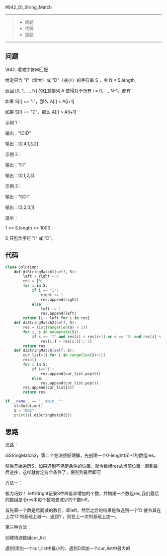 #942_DI_String_Match

------

> - 问题
> - 代码
> - 思路

------

## 问题

 \942. 增减字符串匹配

 

给定只含 "I"（增大）或 "D"（减小）的字符串 S ，令 N = S.length。

 

返回 [0, 1, ..., N] 的任意排列 A 使得对于所有 i = 0, ..., N-1，都有：

 

如果 S[i] == "I"，那么 A[i] < A[i+1]

如果 S[i] == "D"，那么 A[i] > A[i+1]

 

 

示例 1：

 

输出："IDID"

输出：[0,4,1,3,2]

示例 2：

 

输出："III"

输出：[0,1,2,3]

示例 3：

 

输出："DDI"

输出：[3,2,0,1]

 

 

提示：

 

1 <= S.length <= 1000

S 只包含字符 "I" 或 "D"。

## 代码

```python
class Solution:
    def diStringMatch1(self, S):
        left = right = 0
        res = [0]
        for i in S:
            if i == "I":
                right += 1
                res.append(right)
            else:
                left -= 1
                res.append(left)
        return [i - left for i in res]
    def diStringMatch2(self, S):
        res = list(range(len(S) + 1))
        for i, s in enumerate(S):
            if s == 'I' and res[i] > res[i+1] or s == 'D' and res[i] < res[i+1]:
                res[i:] = res[i:][::-1]
        return res     
    def diStringMatch(self, S):
        cur_list=[i for i in range(len(S)+1)]
        res=[]
        for i in S:
            if i=='I':
                res.append(cur_list.pop(0))
            else:
                res.append(cur_list.pop())
        res.append(cur_list[0])
        return res

if __name__ == "__main__":
    sl=Solution()
    S = "DDI"
    print(sl.diStringMatch(S))
```

## 思路

思路：

diStringMatch2，第二个方法很好理解，先创建一个0-lenght(S)+1的数组res，

然后开始遍历S，如果遇到不满足条件的位置，就令数组res从当前位置一直到最后逆序，这样就肯定符合条件了，便利到最后即可

方法一：

极为巧妙！ left和right记录S中降低和增加的个数，并构建一个数组res,我们最后的数组是令res中每个数减去减少的个数left，

首先第一个数是后面减的数目，即left，然后之后的结果是每遇到一个'D'就令其在上次'D'的基础上减一，遇到'I'，则在上一次的基础上加一。

第三种方法：

创建待选数组cur_list

遇到I添加一个cur_list中最小的，遇到D添加一个cur_list中最大的